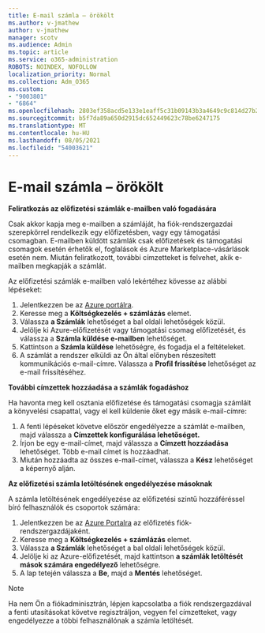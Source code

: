 ```yaml
---
title: E-mail számla – örökölt
ms.author: v-jmathew
author: v-jmathew
manager: scotv
ms.audience: Admin
ms.topic: article
ms.service: o365-administration
ROBOTS: NOINDEX, NOFOLLOW
localization_priority: Normal
ms.collection: Adm_O365
ms.custom:
- "9003801"
- "6864"
ms.openlocfilehash: 2803ef358acd5e133e1eaff5c31b09143b3a4649c9c814d27b214585487c0e7e
ms.sourcegitcommit: b5f7da89a650d2915dc652449623c78be6247175
ms.translationtype: MT
ms.contentlocale: hu-HU
ms.lasthandoff: 08/05/2021
ms.locfileid: "54003621"
---
```

# <a name="e-mail-invoice---legacy"></a>E-mail számla – örökölt

**Feliratkozás az előfizetési számlák e-mailben való fogadására**

Csak akkor kapja meg e-mailben a számláját, ha fiók-rendszergazdai szerepkörrel rendelkezik egy előfizetésben, vagy egy támogatási csomagban. E-mailben küldött számlák csak előfizetések és támogatási csomagok esetén érhetők el, foglalások és Azure Marketplace-vásárlások esetén nem. Miután feliratkozott, további címzetteket is felvehet, akik e-mailben megkapják a számlát.

Az előfizetési számlák e-mailben való lekértéhez kövesse az alábbi lépéseket:

1. Jelentkezzen be az [Azure portálra](https://portal.azure.com/).
2. Keresse meg a **Költségkezelés + számlázás** elemet.
3. Válassza **a Számlák** lehetőséget a bal oldali lehetőségek közül.
4. Jelölje ki Azure-előfizetését vagy támogatási csomag előfizetését, és válassza a **Számla küldése e-mailben** lehetőséget.
5. Kattintson a **Számla küldése** lehetőségre, és fogadja el a feltételeket.
6. A számlát a rendszer elküldi az Ön által előnyben részesített kommunikációs e-mail-címre. Válassza a **Profil frissítése** lehetőséget az e-mail frissítéséhez.

**További címzettek hozzáadása a számlák fogadáshoz**

Ha havonta meg kell osztania előfizetése és támogatási csomagja számláit a könyvelési csapattal, vagy el kell küldenie őket egy másik e-mail-címre:

1. A fenti lépéseket követve először engedélyezze a számlát e-mailben, majd válassza a **Címzettek konfigurálása lehetőséget.**
2. Írjon be egy e-mail-címet, majd válassza a **Címzett hozzáadása** lehetőséget. Több e-mail címet is hozzáadhat.
3. Miután hozzáadta az összes e-mail-címet, válassza a **Kész** lehetőséget a képernyő alján.

**Az előfizetési számla letöltésének engedélyezése másoknak**

A számla letöltésének engedélyezése az előfizetési szintű hozzáféréssel bíró felhasználók és csoportok számára:

1. Jelentkezzen be az [Azure Portalra](https://portal.azure.com/) az előfizetés fiók-rendszergazdájaként.
2. Keresse meg a **Költségkezelés + számlázás** elemet.
3. Válassza **a Számlák** lehetőséget a bal oldali lehetőségek közül.
4. Jelölje ki az Azure-előfizetését, majd kattintson **a számlák letöltését mások számára engedélyező** lehetőségre.
5. A lap tetején válassza a **Be**, majd a **Mentés** lehetőséget.

> [!NOTE]
Ha nem Ön a fiókadminisztrán, lépjen kapcsolatba a fiók rendszergazdával a fenti utasításokat követve regisztráljon, vegyen fel címzetteket, vagy engedélyezze a többi felhasználónak a számla letöltését.
